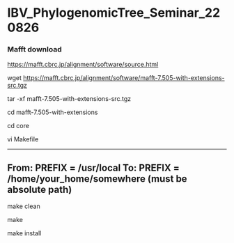 # IBV_PhylogenomicTree_Seminar_220826


### Mafft download 
https://mafft.cbrc.jp/alignment/software/source.html


wget https://mafft.cbrc.jp/alignment/software/mafft-7.505-with-extensions-src.tgz

tar -xf mafft-7.505-with-extensions-src.tgz

cd mafft-7.505-with-extensions

cd core

vi Makefile

---------------------------
From:
PREFIX = /usr/local
To:
PREFIX = /home/your_home/somewhere (must be absolute path)
---------------------------


make clean

make

make install

